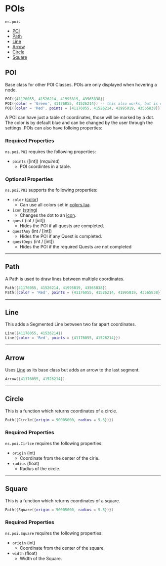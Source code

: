 # POIs

`ns.poi.`
- [POI](#poi)
- [Path](#path)
- [Line](#line)
- [Arrow](#arrow)
- [Circle](#circle)
- [Square](#square)


## POI
Base class for other POI Classes.
POIs are only displayed when hovering a node.

```lua
POI({41176055, 41526214, 41995819, 43565838})
POI({color = 'Green', 41176055, 41526214}) -- this also works, but is not recommended
POI({color = 'Red', points = {41176055, 41526214, 41995819, 43565838}})
```

A POI can have just a table of coordinates, those will be marked by a dot. The color is by default blue and can be changed by the user through the settings.
POIs can also have folloing properties:

### Required Properties
`ns.poi.POI` requires the following properties:

* `points` ([int]) (*required*)
  * POI coordintes in a table.

### Optional Properties
`ns.poi.POI` supports the following properties:

* `color` ([color](colors.html))
  * Can use all colors set in [colors.lua](colors.html).
* `icon` ([string](icons.html))
  * Changes the dot to an [icon](icons.html).
* `quest` (int / [int])
  * Hides the POI if all quests are completed.
* `questAny` (int / [int])
  * Hides the POI if any Quest is completed.
* `questDeps` (int / [int])
  * Hides the POI if the required Quests are not completed

<!--
---

## Glow
Only used internally for hover and focus effects.

```lua
Glow()
``` -->

---

## Path
A Path is used to draw lines between multiple coordinates.

```lua
Path({41176055, 41526214, 41995819, 43565838})
Path({color = 'Red', points = {41176055, 41526214, 41995819, 43565838}})
```

---

## Line
This adds a Segmented Line between two far apart coordinates.

```lua
Line({41176055, 41526214})
Line({color = 'Red', points = {41176055, 41526214}})
```

---

## Arrow
Uses [Line](#line) as its base class but adds an arrow to the last segment.

```lua
Arrow({41176055, 41526214})
```

---

## Circle
This is a function which returns coordinates of a circle.

```lua
Path({Circle({origin = 50005000, radius = 5.5})})
```

### Required Properties
`ns.poi.Cirlce` requires the following properties:

* `origin` (int)
  * Coordinate from the center of the cirle.
* `radius` (float)
  * Radius of the circle.

---

## Square
This is a function which returns coordinates of a square.

```lua
Path({Square({origin = 50005000, radius = 5.5})})
```

### Required Properties
`ns.poi.Square` requires the following properties:

* `origin` (int)
  * Coordinate from the center of the square.
* `width` (float)
  * Width of the Square.
